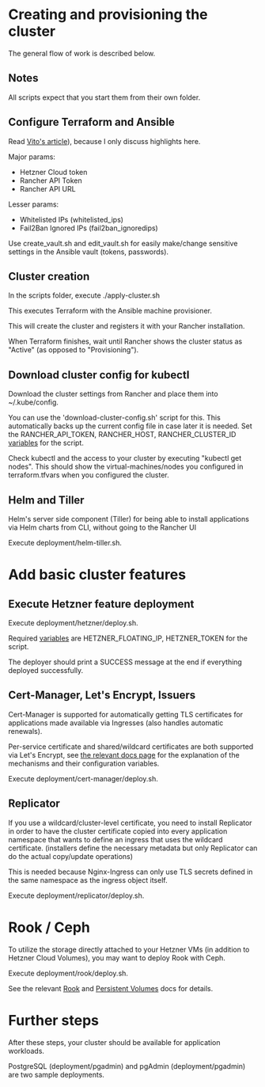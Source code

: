 # Creating and provisioning the cluster

The general flow of work is described below.

## Notes

All scripts expect that you start them from their own folder.

## Configure Terraform and Ansible

Read [Vito's article](https://vitobotta.com/2019/10/14/kubernetes-hetzner-cloud-terraform-ansible-rancher/)), because I only discuss highlights here.

Major params:
- Hetzner Cloud token
- Rancher API Token
- Rancher API URL

Lesser params:
- Whitelisted IPs (whitelisted_ips) 
- Fail2Ban Ignored IPs (fail2ban_ignoredips)

Use create_vault.sh and edit_vault.sh for easily make/change sensitive settings in the Ansible vault (tokens, passwords).

## Cluster creation

In the scripts folder, execute ./apply-cluster.sh

This executes Terraform with the Ansible machine provisioner.

This will create the cluster and registers it with your Rancher installation.

When Terraform finishes, wait until Rancher shows the cluster status as "Active" (as opposed to "Provisioning").

## Download cluster config for kubectl 

Download the cluster settings from Rancher and place them into ~/.kube/config.

You can use the 'download-cluster-config.sh' script for this. This automatically backs up the current config file in case later it is needed. Set the RANCHER_API_TOKEN, RANCHER_HOST, RANCHER_CLUSTER_ID [variables](variables.md) for the script.

Check kubectl and the access to your cluster by executing "kubectl get nodes". This should show the virtual-machines/nodes you configured in terraform.tfvars when you configured the cluster.

## Helm and Tiller

Helm's server side component (Tiller) for being able to install applications via Helm charts from CLI, without going to the Rancher UI

Execute deployment/helm-tiller.sh.

# Add basic cluster features

## Execute Hetzner feature deployment

Execute deployment/hetzner/deploy.sh.

Required [variables](variables.md) are HETZNER_FLOATING_IP, HETZNER_TOKEN for the script.

The deployer should print a SUCCESS message at the end if everything deployed successfully.

## Cert-Manager, Let's Encrypt, Issuers

Cert-Manager is supported for automatically getting TLS certificates for applications made available via Ingresses (also handles automatic renewals).

Per-service certificate and shared/wildcard certificates are both supported via Let's Encrypt, see [the relevant docs page](certificate-management.md) for the explanation of the mechanisms and their configuration variables.

Execute deployment/cert-manager/deploy.sh.

## Replicator

If you use a wildcard/cluster-level certificate, you need to install Replicator in order to have the cluster certificate copied into every application namespace that wants to define an ingress that uses the wildcard certificate. (installers define the necessary metadata but only Replicator can do the actual copy/update operations)

This is needed because Nginx-Ingress can only use TLS secrets defined in the same namespace as the ingress object itself.

Execute deployment/replicator/deploy.sh.

# Rook / Ceph

To utilize the storage directly attached to your Hetzner VMs (in addition to Hetzner Cloud Volumes), you may want to deploy Rook with Ceph. 

Execute deployment/rook/deploy.sh.

See the relevant [Rook](rook.md) and [Persistent Volumes](persistent-volumes.md) docs for details.

# Further steps

After these steps, your cluster should be available for application workloads.

PostgreSQL (deployment/pgadmin) and pgAdmin (deployment/pgadmin) are two sample deployments.